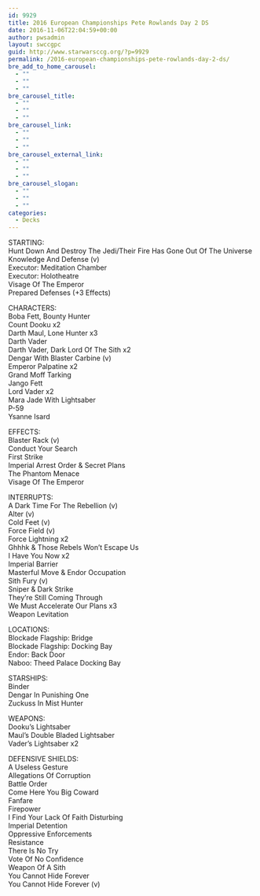 ```yaml
---
id: 9929
title: 2016 European Championships Pete Rowlands Day 2 DS
date: 2016-11-06T22:04:59+00:00
author: pwsadmin
layout: swccgpc
guid: http://www.starwarsccg.org/?p=9929
permalink: /2016-european-championships-pete-rowlands-day-2-ds/
bre_add_to_home_carousel:
  - ""
  - ""
  - ""
bre_carousel_title:
  - ""
  - ""
  - ""
bre_carousel_link:
  - ""
  - ""
  - ""
bre_carousel_external_link:
  - ""
  - ""
  - ""
bre_carousel_slogan:
  - ""
  - ""
  - ""
categories:
  - Decks
---
```

STARTING:  
Hunt Down And Destroy The Jedi/Their Fire Has Gone Out Of The Universe  
Knowledge And Defense (v)  
Executor: Meditation Chamber  
Executor: Holotheatre  
Visage Of The Emperor  
Prepared Defenses (+3 Effects)

CHARACTERS:  
Boba Fett, Bounty Hunter  
Count Dooku x2  
Darth Maul, Lone Hunter x3  
Darth Vader  
Darth Vader, Dark Lord Of The Sith x2  
Dengar With Blaster Carbine (v)  
Emperor Palpatine x2  
Grand Moff Tarking  
Jango Fett  
Lord Vader x2  
Mara Jade With Lightsaber  
P-59  
Ysanne Isard

EFFECTS:  
Blaster Rack (v)  
Conduct Your Search  
First Strike  
Imperial Arrest Order & Secret Plans  
The Phantom Menace  
Visage Of The Emperor

INTERRUPTS:  
A Dark Time For The Rebellion (v)  
Alter (v)  
Cold Feet (v)  
Force Field (v)  
Force Lightning x2  
Ghhhk & Those Rebels Won&#8217;t Escape Us  
I Have You Now x2  
Imperial Barrier  
Masterful Move & Endor Occupation  
Sith Fury (v)  
Sniper & Dark Strike  
They&#8217;re Still Coming Through  
We Must Accelerate Our Plans x3  
Weapon Levitation

LOCATIONS:  
Blockade Flagship: Bridge  
Blockade Flagship: Docking Bay  
Endor: Back Door  
Naboo: Theed Palace Docking Bay

STARSHIPS:  
Binder  
Dengar In Punishing One  
Zuckuss In Mist Hunter

WEAPONS:  
Dooku&#8217;s Lightsaber  
Maul&#8217;s Double Bladed Lightsaber  
Vader&#8217;s Lightsaber x2

DEFENSIVE SHIELDS:  
A Useless Gesture  
Allegations Of Corruption  
Battle Order  
Come Here You Big Coward  
Fanfare  
Firepower  
I Find Your Lack Of Faith Disturbing  
Imperial Detention  
Oppressive Enforcements  
Resistance  
There Is No Try  
Vote Of No Confidence  
Weapon Of A Sith  
You Cannot Hide Forever  
You Cannot Hide Forever (v)